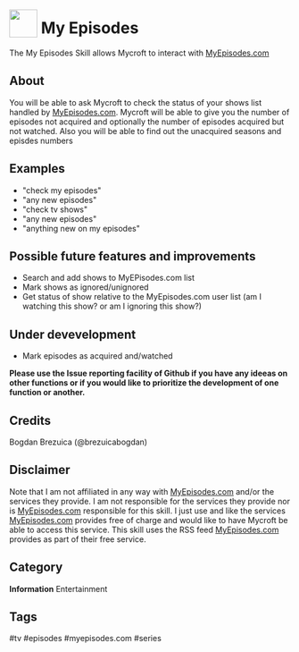 # <img src='http://www.myepisodes.com/img/myepisodes_logo.jpg' card_color='#40DBB0' width='50' height='50' style='vertical-align:bottom'/> My Episodes
The My Episodes Skill allows Mycroft to interact with [MyEpisodes.com](http://www.myepisodes.com)

## About 
You will be able to ask Mycroft to check the status of your shows list handled by [MyEpisodes.com](http://www.myepisodes.com). 
Mycroft will be able to give you the number of episodes not acquired and optionally the number of episodes acquired but not watched.
Also you will be able to find out the unacquired seasons and episdes numbers

## Examples 
* "check my episodes"
* "any new episodes"
* "check tv shows"
* "any new episodes"
* "anything new on my episodes"

## Possible future features and improvements
* Search and add shows to MyEPisodes.com list
* Mark shows as ignored/unignored
* Get status of show relative to the MyEpisodes.com user list (am I watching this show? or am I ignoring this show?)

## Under devevelopment
* Mark episodes as acquired and/watched 

**Please use the Issue reporting facility of Github if you have any ideeas on other functions or if you would like to prioritize the development of one function or another.**

## Credits 
Bogdan Brezuica (@brezuicabogdan)

## Disclaimer
Note that I am not affiliated in any way with [MyEpisodes.com](http://www.myepisodes.com) and/or the services they provide. I am not responsible for the services they provide nor is [MyEpisodes.com](http://www.myepisodes.com) responsible for this skill. 
I just use and like the services [MyEpisodes.com](http://www.myepisodes.com) provides free of charge and would like to have Mycroft be able to access this service. 
This skill uses the RSS feed [MyEpisodes.com](http://www.myepisodes.com) provides as part of their free service.

## Category
**Information**
Entertainment

## Tags
#tv
#episodes
#myepisodes.com
#series
